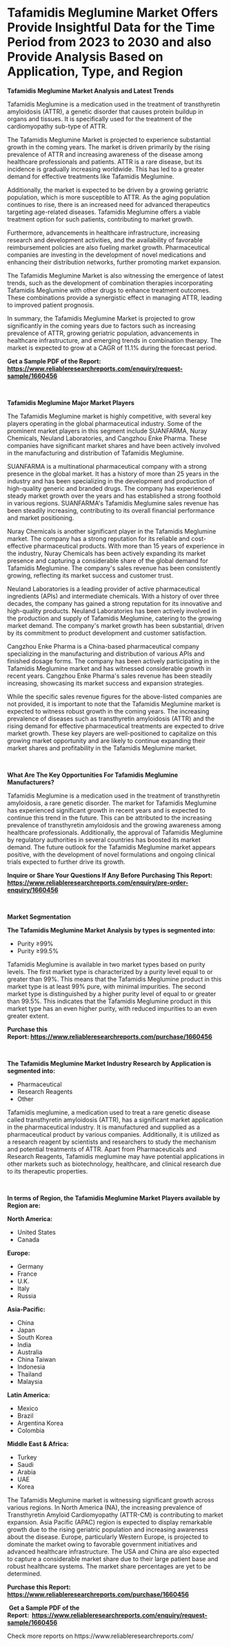 <p><h1>Tafamidis Meglumine Market Offers Provide Insightful Data for the Time Period from 2023 to 2030 and also Provide Analysis Based on Application, Type, and Region</h1></p><p><strong>Tafamidis Meglumine Market Analysis and Latest Trends</strong></p>
<p><p>Tafamidis Meglumine is a medication used in the treatment of transthyretin amyloidosis (ATTR), a genetic disorder that causes protein buildup in organs and tissues. It is specifically used for the treatment of the cardiomyopathy sub-type of ATTR.</p><p>The Tafamidis Meglumine Market is projected to experience substantial growth in the coming years. The market is driven primarily by the rising prevalence of ATTR and increasing awareness of the disease among healthcare professionals and patients. ATTR is a rare disease, but its incidence is gradually increasing worldwide. This has led to a greater demand for effective treatments like Tafamidis Meglumine.</p><p>Additionally, the market is expected to be driven by a growing geriatric population, which is more susceptible to ATTR. As the aging population continues to rise, there is an increased need for advanced therapeutics targeting age-related diseases. Tafamidis Meglumine offers a viable treatment option for such patients, contributing to market growth.</p><p>Furthermore, advancements in healthcare infrastructure, increasing research and development activities, and the availability of favorable reimbursement policies are also fueling market growth. Pharmaceutical companies are investing in the development of novel medications and enhancing their distribution networks, further promoting market expansion.</p><p>The Tafamidis Meglumine Market is also witnessing the emergence of latest trends, such as the development of combination therapies incorporating Tafamidis Meglumine with other drugs to enhance treatment outcomes. These combinations provide a synergistic effect in managing ATTR, leading to improved patient prognosis.</p><p>In summary, the Tafamidis Meglumine Market is projected to grow significantly in the coming years due to factors such as increasing prevalence of ATTR, growing geriatric population, advancements in healthcare infrastructure, and emerging trends in combination therapy. The market is expected to grow at a CAGR of 11.1% during the forecast period.</p></p>
<p><strong>Get a Sample PDF of the Report:&nbsp; <a href="https://www.reliableresearchreports.com/enquiry/request-sample/1660456">https://www.reliableresearchreports.com/enquiry/request-sample/1660456</a></strong></p>
<p>&nbsp;</p>
<p><strong>Tafamidis Meglumine Major Market Players</strong></p>
<p><p>The Tafamidis Meglumine market is highly competitive, with several key players operating in the global pharmaceutical industry. Some of the prominent market players in this segment include SUANFARMA, Nuray Chemicals, Neuland Laboratories, and Cangzhou Enke Pharma. These companies have significant market shares and have been actively involved in the manufacturing and distribution of Tafamidis Meglumine.</p><p>SUANFARMA is a multinational pharmaceutical company with a strong presence in the global market. It has a history of more than 25 years in the industry and has been specializing in the development and production of high-quality generic and branded drugs. The company has experienced steady market growth over the years and has established a strong foothold in various regions. SUANFARMA's Tafamidis Meglumine sales revenue has been steadily increasing, contributing to its overall financial performance and market positioning.</p><p>Nuray Chemicals is another significant player in the Tafamidis Meglumine market. The company has a strong reputation for its reliable and cost-effective pharmaceutical products. With more than 15 years of experience in the industry, Nuray Chemicals has been actively expanding its market presence and capturing a considerable share of the global demand for Tafamidis Meglumine. The company's sales revenue has been consistently growing, reflecting its market success and customer trust.</p><p>Neuland Laboratories is a leading provider of active pharmaceutical ingredients (APIs) and intermediate chemicals. With a history of over three decades, the company has gained a strong reputation for its innovative and high-quality products. Neuland Laboratories has been actively involved in the production and supply of Tafamidis Meglumine, catering to the growing market demand. The company's market growth has been substantial, driven by its commitment to product development and customer satisfaction.</p><p>Cangzhou Enke Pharma is a China-based pharmaceutical company specializing in the manufacturing and distribution of various APIs and finished dosage forms. The company has been actively participating in the Tafamidis Meglumine market and has witnessed considerable growth in recent years. Cangzhou Enke Pharma's sales revenue has been steadily increasing, showcasing its market success and expansion strategies.</p><p>While the specific sales revenue figures for the above-listed companies are not provided, it is important to note that the Tafamidis Meglumine market is expected to witness robust growth in the coming years. The increasing prevalence of diseases such as transthyretin amyloidosis (ATTR) and the rising demand for effective pharmaceutical treatments are expected to drive market growth. These key players are well-positioned to capitalize on this growing market opportunity and are likely to continue expanding their market shares and profitability in the Tafamidis Meglumine market.</p></p>
<p>&nbsp;</p>
<p><strong>What Are The Key Opportunities For Tafamidis Meglumine Manufacturers?</strong></p>
<p><p>Tafamidis Meglumine is a medication used in the treatment of transthyretin amyloidosis, a rare genetic disorder. The market for Tafamidis Meglumine has experienced significant growth in recent years and is expected to continue this trend in the future. This can be attributed to the increasing prevalence of transthyretin amyloidosis and the growing awareness among healthcare professionals. Additionally, the approval of Tafamidis Meglumine by regulatory authorities in several countries has boosted its market demand. The future outlook for the Tafamidis Meglumine market appears positive, with the development of novel formulations and ongoing clinical trials expected to further drive its growth.</p></p>
<p><strong>Inquire or Share Your Questions If Any Before Purchasing This Report: <a href="https://www.reliableresearchreports.com/enquiry/pre-order-enquiry/1660456">https://www.reliableresearchreports.com/enquiry/pre-order-enquiry/1660456</a></strong></p>
<p>&nbsp;</p>
<p><strong>Market Segmentation</strong></p>
<p><strong>The Tafamidis Meglumine Market Analysis by types is segmented into:</strong></p>
<p><ul><li>Purity ≥99%</li><li>Purity ≥99.5%</li></ul></p>
<p><p>Tafamidis Meglumine is available in two market types based on purity levels. The first market type is characterized by a purity level equal to or greater than 99%. This means that the Tafamidis Meglumine product in this market type is at least 99% pure, with minimal impurities. The second market type is distinguished by a higher purity level of equal to or greater than 99.5%. This indicates that the Tafamidis Meglumine product in this market type has an even higher purity, with reduced impurities to an even greater extent.</p></p>
<p><strong>Purchase this Report:&nbsp;<a href="https://www.reliableresearchreports.com/purchase/1660456">https://www.reliableresearchreports.com/purchase/1660456</a></strong></p>
<p>&nbsp;</p>
<p><strong>The Tafamidis Meglumine Market Industry Research by Application is segmented into:</strong></p>
<p><ul><li>Pharmaceutical</li><li>Research Reagents</li><li>Other</li></ul></p>
<p><p>Tafamidis meglumine, a medication used to treat a rare genetic disease called transthyretin amyloidosis (ATTR), has a significant market application in the pharmaceutical industry. It is manufactured and supplied as a pharmaceutical product by various companies. Additionally, it is utilized as a research reagent by scientists and researchers to study the mechanism and potential treatments of ATTR. Apart from Pharmaceuticals and Research Reagents, Tafamidis meglumine may have potential applications in other markets such as biotechnology, healthcare, and clinical research due to its therapeutic properties.</p></p>
<p>&nbsp;</p>
<p><strong>In terms of Region, the Tafamidis Meglumine Market Players available by Region are:</strong></p>
<p>
    <p> <strong> North America: </strong>
        <ul>
            <li>United States</li>
            <li>Canada</li>
        </ul>
        </p> 
    <p> <strong> Europe: </strong>
        <ul>
            <li>Germany</li>
            <li>France</li>
            <li>U.K.</li>
            <li>Italy</li>
            <li>Russia</li>
        </ul>
        </p> 
    <p> <strong> Asia-Pacific: </strong>
        <ul>
            <li>China</li>
            <li>Japan</li>
            <li>South Korea</li>
            <li>India</li>
            <li>Australia</li>
            <li>China Taiwan</li>
            <li>Indonesia</li>
            <li>Thailand</li>
            <li>Malaysia</li>
        </ul>
        </p> 
    <p> <strong> Latin America: </strong>
        <ul>
            <li>Mexico</li>
            <li>Brazil</li>
            <li>Argentina Korea</li>
            <li>Colombia</li>
        </ul>
        </p> 
    <p> <strong> Middle East & Africa: </strong>
        <ul>
            <li>Turkey</li>
            <li>Saudi</li>
            <li>Arabia</li>
            <li>UAE</li>
            <li>Korea</li>
        </ul>
    </p>
    </p>
<p><p>The Tafamidis Meglumine market is witnessing significant growth across various regions. In North America (NA), the increasing prevalence of Transthyretin Amyloid Cardiomyopathy (ATTR-CM) is contributing to market expansion. Asia Pacific (APAC) region is expected to display remarkable growth due to the rising geriatric population and increasing awareness about the disease. Europe, particularly Western Europe, is projected to dominate the market owing to favorable government initiatives and advanced healthcare infrastructure. The USA and China are also expected to capture a considerable market share due to their large patient base and robust healthcare systems. The market share percentages are yet to be determined.</p></p>
<p><strong>Purchase this Report: <a href="https://www.reliableresearchreports.com/purchase/1660456">https://www.reliableresearchreports.com/purchase/1660456</a></strong></p>
<p>&nbsp;<strong>Get a Sample PDF of the Report:&nbsp;&nbsp;<a href="https://www.reliableresearchreports.com/enquiry/request-sample/1660456">https://www.reliableresearchreports.com/enquiry/request-sample/1660456</a></strong></p>
<p><strong></strong></p>
<p>Check more reports on https://www.reliableresearchreports.com/</p>